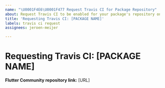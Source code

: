 ```yaml
---
name: "\U0001F4E6\U0001F477 Request Travis CI for Package Repository"
about: Request Travis CI to be enabled for your package's repository on Flutter Community.
title: 'Requesting Travis CI: [PACKAGE NAME]'
labels: travis ci request
assignees: jeroen-meijer

---
```


# Requesting Travis CI: [PACKAGE NAME]

**Flutter Community repository link:** [URL]

